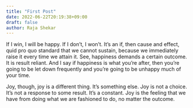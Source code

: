 ```yaml
---
title: "First Post"
date: 2022-06-22T20:19:38+09:00
draft: false
author: Raja Shekar
---
```


If I win, I will be happy. If I don’t, I won’t. It’s an if, then cause and effect, 
quid pro quo standard that we cannot sustain, because we immediately raise it 
every time we attain it. See, happiness demands a certain outcome. 
It is result reliant. And I say if happiness is what you’re after, 
then you’re going to be let down frequently and you’re going to be 
unhappy much of your time.

<!--more-->

Joy, though, joy is a different thing. It’s something else. Joy is not a choice. 
It’s not a response to some result. It’s a constant. Joy is the feeling that 
we have from doing what we are fashioned to do, no matter the outcome.